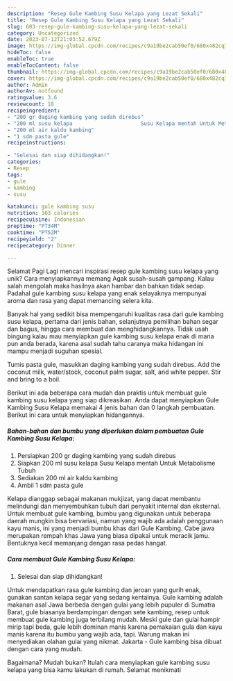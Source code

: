```yaml
---
description: "Resep Gule Kambing Susu Kelapa yang Lezat Sekali"
title: "Resep Gule Kambing Susu Kelapa yang Lezat Sekali"
slug: 603-resep-gule-kambing-susu-kelapa-yang-lezat-sekali
category: Uncategorized
date: 2023-07-12T21:03:52.679Z
image: https://img-global.cpcdn.com/recipes/c9a19be2cab50ef0/680x482cq70/gule-kambing-susu-kelapa-foto-resep-utama.jpg
hideToc: false
enableToc: true
enableTocContent: false
thumbnail: https://img-global.cpcdn.com/recipes/c9a19be2cab50ef0/680x482cq70/gule-kambing-susu-kelapa-foto-resep-utama.jpg
cover: https://img-global.cpcdn.com/recipes/c9a19be2cab50ef0/680x482cq70/gule-kambing-susu-kelapa-foto-resep-utama.jpg
author: Admin
authorAv: notfound
ratingvalue: 3.6
reviewcount: 18
recipeingredient:
- "200 gr daging kambing yang sudah direbus"
- "200 ml susu kelapa                      Susu Kelapa mentah Untuk Metabolisme Tubuh"
- "200 ml air kaldu kambing"
- "1 sdm pasta gule"
recipeinstructions:

- "Selesai dan siap dihidangkan!"
categories:
- Resep
tags:
- gule
- kambing
- susu

katakunci: gule kambing susu 
nutrition: 103 calories
recipecuisine: Indonesian
preptime: "PT34M"
cooktime: "PT52M"
recipeyield: "2"
recipecategory: Dinner

---
```



Selamat Pagi Lagi mencari inspirasi resep gule kambing susu kelapa yang unik? Cara menyiapkannya memang Agak susah-susah gampang. Kalau salah mengolah maka hasilnya akan hambar dan bahkan tidak sedap. Padahal gule kambing susu kelapa yang enak selayaknya mempunyai aroma dan rasa yang dapat memancing selera kita.


Banyak hal yang sedikit bisa mempengaruhi kualitas rasa dari gule kambing susu kelapa, pertama dari jenis bahan, selanjutnya pemilihan bahan segar dan bagus, hingga cara membuat dan menghidangkannya. Tidak usah bingung kalau mau menyiapkan gule kambing susu kelapa enak di mana pun anda berada, karena asal sudah tahu caranya maka hidangan ini mampu menjadi suguhan spesial.

Tumis pasta gule, masukkan daging kambing yang sudah direbus. Add the coconut milk, water/stock, coconut palm sugar, salt, and white pepper. Stir and bring to a boil.


Berikut ini ada beberapa cara mudah dan praktis untuk membuat gule kambing susu kelapa yang siap dikreasikan. Anda dapat menyiapkan Gule Kambing Susu Kelapa memakai 4 jenis bahan dan 0 langkah pembuatan. Berikut ini cara untuk menyiapkan hidangannya.

<!--inarticleads1-->

##### Bahan-bahan dan bumbu yang diperlukan dalam pembuatan Gule Kambing Susu Kelapa:

1. Persiapkan 200 gr daging kambing yang sudah direbus
1. Siapkan 200 ml susu kelapa                      Susu Kelapa mentah Untuk Metabolisme Tubuh
1. Sediakan 200 ml air kaldu kambing
1. Ambil 1 sdm pasta gule


Kelapa dianggap sebagai makanan mukjizat, yang dapat membantu melindungi dan menyembuhkan tubuh dari penyakit internal dan eksternal. Untuk membuat gule kambing, bumbu yang digunakan untuk beberapa daerah mungkin bisa bervariasi, namun yang wajib ada adalah penggunaan kayu manis, ini yang menjadi bumbu khas dari Gule Kambing. Cabe jawa merupakan rempah khas Jawa yang biasa dipakai untuk meracik jamu. Bentuknya kecil memanjang dengan rasa pedas hangat. 

<!--inarticleads2-->

##### Cara membuat Gule Kambing Susu Kelapa:


1. Selesai dan siap dihidangkan!

Untuk mendapatkan rasa gule kambing dan jeroan yang gurih enak, gunakan santan kelapa segar yang sedang kentalnya. Gule kambing adalah makanan asal Jawa berbeda dengan gulai yang lebih pupuler di Sumatra Barat, gule biasanya berdampingan dengan sete kambing, resep untuk membuat gule kambing juga terbilang mudah. Meski gule dan gulai hampir mirip tapi beda, gule lebih dominan manis karena pemakaian gula dan kayu manis karena itu bumbu yang wajib ada, tapi. Warung makan ini menyediakan olahan gulai yang nikmat. Jakarta - Gule kambing bisa dibuat dengan cara yang mudah. 

Bagaimana? Mudah bukan? Itulah cara menyiapkan gule kambing susu kelapa yang bisa kamu lakukan di rumah. Selamat menikmati
